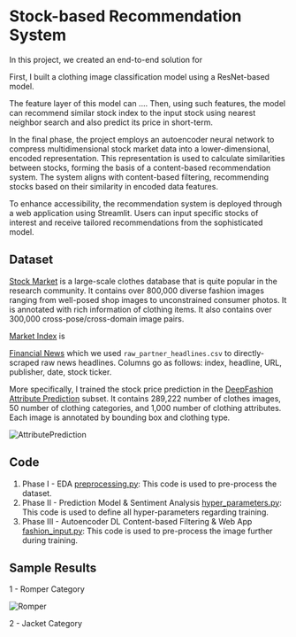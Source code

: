 # Stock-based Recommendation System

In this project, we created an end-to-end solution for 

First, I built a clothing image classification model using a ResNet-based model. 

The feature layer of this model can .... Then, using such features, the model can recommend similar stock index to the input stock using nearest neighbor search and also predict its price in short-term.


In the final phase, the project employs an autoencoder neural network to compress multidimensional stock market data into a lower-dimensional, encoded representation. This representation is used to calculate similarities between stocks, forming the basis of a content-based recommendation system. The system aligns with content-based filtering, recommending stocks based on their similarity in encoded data features.

To enhance accessibility, the recommendation system is deployed through a web application using Streamlit. Users can input specific stocks of interest and receive tailored recommendations from the sophisticated model.

## Dataset
[Stock Market](https://www.kaggle.com/datasets/borismarjanovic/price-volume-data-for-all-us-stocks-etfs) is a large-scale clothes database that is quite popular in the research community. It contains over 800,000 diverse fashion images ranging from well-posed shop images to unconstrained consumer photos. It is annotated with rich information of clothing items. It also contains over 300,000 cross-pose/cross-domain image pairs.

[Market Index](https://www.nasdaq.com/market-activity/stocks) is 


[Financial News](https://www.kaggle.com/datasets/miguelaenlle/massive-stock-news-analysis-db-for-nlpbacktests) which we used `raw_partner_headlines.csv` to directly-scraped raw news headlines. Columns go as follows: index, headline, URL, publisher, date, stock ticker. 

More specifically, I trained the stock price prediction in the [DeepFashion Attribute Prediction](http://mmlab.ie.cuhk.edu.hk/projects/DeepFashion/AttributePrediction.html) subset. It contains 289,222 number of clothes images, 50 number of clothing categories, and 1,000 number of clothing attributes. Each image is annotated by bounding box and clothing type.

![AttributePrediction](deep-fashion-attribute-prediction.jpg)

## Code
1. Phase I - EDA [preprocessing.py](https://github.com/khanhnamle1994/fashion-recommendation/blob/master/code/preprocessing.py): This code is used to pre-process the dataset.
2. Phase II - Prediction Model & Sentiment Analysis [hyper_parameters.py](https://github.com/khanhnamle1994/fashion-recommendation/blob/master/code/hyper_parameters.py): This code is used to define all hyper-parameters regarding training.
3. Phase III - Autoencoder DL Content-based Filtering & Web App [fashion_input.py](https://github.com/khanhnamle1994/fashion-recommendation/blob/master/code/fashion_input.py): This code is used to pre-process the image further during training.

## Sample Results

1 - Romper Category

![Romper](Results/Romper-Examples.png)

2 - Jacket Category
